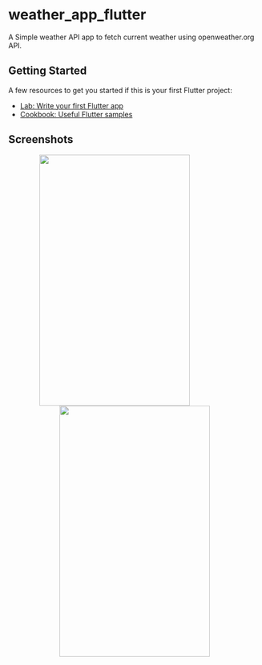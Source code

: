 # weather_app_flutter

A Simple weather API app to fetch current weather using openweather.org API.

## Getting Started



A few resources to get you started if this is your first Flutter project:

- [Lab: Write your first Flutter app](https://flutter.dev/docs/get-started/codelab)
- [Cookbook: Useful Flutter samples](https://flutter.dev/docs/cookbook)

## Screenshots
<div align=center>
  <img src="https://user-images.githubusercontent.com/64702890/115122831-b2b62a80-9fd7-11eb-8aac-770417a4f681.png" height=500 width=300 style="margin-right:80px">
  <img src="https://user-images.githubusercontent.com/64702890/115122843-c19cdd00-9fd7-11eb-8ce4-fe3b98ca2869.png" height=500 width=300>
  </div>
